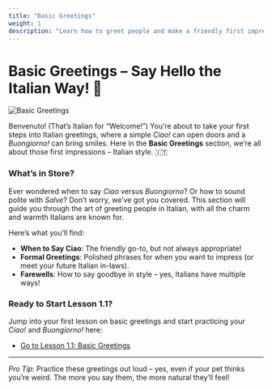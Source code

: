 ```yaml
---
title: "Basic Greetings"
weight: 1
description: "Learn how to greet people and make a friendly first impression in Italian. Say hello like a true Italian!"
---
```


# Basic Greetings – Say Hello the Italian Way! 👋

![Basic Greetings](/images/beginner-level/basic-greetings/b2587f28-0d43-4ff6-985a-1f66758db6fc.webp/)

Benvenuto! (That’s Italian for “Welcome!”) You’re about to take your first steps into Italian greetings, where a simple *Ciao!* can open doors and a *Buongiorno!* can bring smiles. Here in the **Basic Greetings** section, we’re all about those first impressions – Italian style. 🇮🇹

### What’s in Store?

Ever wondered when to say *Ciao* versus *Buongiorno*? Or how to sound polite with *Salve*? Don’t worry, we’ve got you covered. This section will guide you through the art of greeting people in Italian, with all the charm and warmth Italians are known for.

Here’s what you’ll find:
- **When to Say Ciao**: The friendly go-to, but not always appropriate!
- **Formal Greetings**: Polished phrases for when you want to impress (or meet your future Italian in-laws).
- **Farewells**: How to say goodbye in style – yes, Italians have multiple ways!

### Ready to Start Lesson 1.1?

Jump into your first lesson on basic greetings and start practicing your *Ciao!* and *Buongiorno!* here:

- [Go to Lesson 1.1: Basic Greetings](../basic-greetings/lesson1.1/)

---

*Pro Tip*: Practice these greetings out loud – yes, even if your pet thinks you’re weird. The more you say them, the more natural they’ll feel!
